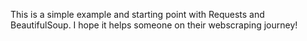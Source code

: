 This is a simple example and starting point with Requests and BeautifulSoup. I hope it helps someone on their webscraping journey!
